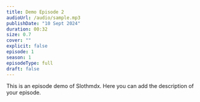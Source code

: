 ```yaml
---
title: Demo Episode 2
audioUrl: /audio/sample.mp3
publishDate: "10 Sept 2024"
duration: 00:32
size: 0.7
cover: ""
explicit: false
episode: 1
season: 1
episodeType: full
draft: false
---
```

This is an episode demo of Slothmdx. Here you can add the description of your episode.
